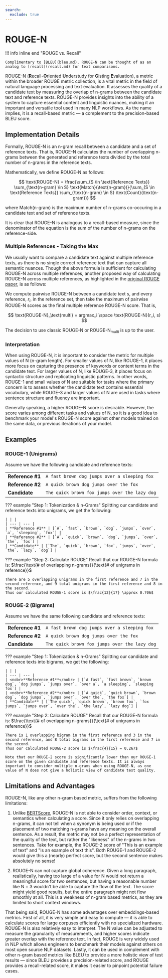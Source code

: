 ```yaml
---
search:
  exclude: true
---
```


# ROUGE-N

!!! info inline end "ROUGE vs. Recall"

    Complimentary to [BLEU](bleu.md), ROUGE-N can be thought of as an analog to [recall](recall.md) for text comparisons.

ROUGE-N (**R**ecall-**O**riented **U**nderstudy for **G**isting **E**valuation), a metric within the broader ROUGE metric collection, is a vital metric in the field of natural language processing and text evaluation. It assesses the quality of a candidate text by measuring the overlap of n-grams between the candidate text and reference texts. ROUGE-N provides insights into the ability of a system to capture essential content and linguistic nuances, making it an important and versatile tool used in many NLP workflows. As the name implies, it is a recall-based metric — a complement to the precision-based BLEU score.

## Implementation Details
Formally, ROUGE-N is an n-gram recall between a candidate and a set of reference texts. That is, ROUGE-N calculates the number of overlapping n-grams between the generated and reference texts divided by the total number of n-grams in the reference texts.

Mathematically, we define ROUGE-N as follows:

$$
\text{ROUGE-N} = \frac{\sum_{S \in \text{Reference Texts}} \sum_{\text{n-gram} \in S} \text{Match}(\text{n-gram})}{\sum_{S \in \text{Reference Texts}} \sum_{\text{n-gram} \in S} \text{Count}(\text{n-gram})}
$$

where $\text{Match(n-gram)}$ is the maximum number of n-grams co-occuring in a candidate text and set of reference texts.

It is clear that ROUGE-N is analogous to a recall-based measure, since the denominator of the equation is the sum of the number of n-grams on the reference-side.

### Multiple References - Taking the Max
We usually want to compare a candidate text against multiple reference texts, as there is no single correct reference text that can capture all semantic nuances. Though the above formula is sufficient for calculating ROUGE-N across multiple references, another proposed way of calculating ROUGE-N across multiple references, as highlighted in the [original ROUGE paper](https://aclanthology.org/W04-1013.pdf), is as follows:

We compute pairwise ROUGE-N between a candidate text s, and every reference, $r_i$, in the reference set, then take the maximum of pairwise ROUGE-N scores as the final multiple reference ROUGE-N score. That is,

$$
\text{ROUGE-N}_\text{multi} = argmax_i \space \text{ROUGE-N}(r_i, s)
$$

The decision to use classic $\text{ROUGE-N}$ or $\text{ROUGE-N}_\text{multi}$ is up to the user.

### Interpretation
When using ROUGE-N, it is important to consider the metric for multiple values of N (n-gram length). For smaller values of N, like ROUGE-1, it places more focus on capturing the presence of keywords or content terms in the candidate text. For larger values of N, like ROUGE-3, it places focus on syntactic structure and replicating linguistic patterns. In other words, ROUGE-1 and small values of N are suitable for tasks where the primary concern is to assess whether the candidate text contains essential vocabulary, while ROUGE-3 and larger values of N are used in tasks where sentence structure and fluency are important.

Generally speaking, a higher ROUGE-N score is desirable. However, the score varies among different tasks and values of N, so it is a good idea to benchmark your model's ROUGE-N score against other models trained on the same data, or previous iterations of your model.

## Examples

### ROUGE-1 (Unigrams)
Assume we have the following candidate and reference texts:

| | |
| --- | --- |
| **Reference #1** | `A fast brown dog jumps over a sleeping fox` |
| **Reference #2** | `A quick brown dog jumps over the fox` |
| **Candidate** | `The quick brown fox jumps over the lazy dog` |

??? example "Step 1: Tokenization & n-Grams"
    Splitting our candidate and reference texts into unigrams, we get the following:

    | | |
    | --- | --- |
    | **Reference #1** | [`A`, `fast`, `brown`, `dog`, `jumps`, `over`, `a`, `sleeping`, `fox`] |
    | **Reference #2** | [`A`, `quick`, `brown`, `dog`, `jumps`, `over`, `the`, `fox`] |
    | **Candidate** | [`The`, `quick`, `brown`, `fox`, `jumps`, `over`, `the`, `lazy`, `dog`] |

??? example "Step 2: Calculate ROUGE"
    Recall that our ROUGE-N formula is: $\frac{\text{# of overlapping n-grams}}{\text{# of unigrams in reference}}$

    There are 5 overlapping unigrams in the first reference and 7 in the second reference, and 9 total unigrams in the first reference and 8 in the second.
    Thus our calculated ROUGE-1 score is $\frac{12}{17} \approx 0.706$

### ROUGE-2 (Bigrams)
Assume we have the same following candidate and reference texts:

| | |
| --- | --- |
| **Reference #1** | `A fast brown dog jumps over a sleeping fox` |
| **Reference #2** | `A quick brown dog jumps over the fox` |
| **Candidate** | `The quick brown fox jumps over the lazy dog` |

??? example "Step 1: Tokenization & n-Grams"
    Splitting our candidate and reference texts into bigrams, we get the following:

    | | |
    | --- | --- |
    | <nobr>**Reference #1**</nobr> | [`A fast`, `fast brown`, `brown dog`, `dog jumps`, `jumps over`, `over a`, `a sleeping`, `sleeping fox`] |
    | <nobr>**Reference #2**</nobr> | [`A quick`, `quick brown`, `brown dog`, `dog jumps`, `jumps over`, `over the`, `the fox`] |
    | **Candidate** | [`The quick`, `quick brown`, `brown fox`, `fox jumps`, `jumps over`, `over the`, `the lazy`, `lazy dog`] |

??? example "Step 2: Calculate ROUGE"
    Recall that our ROUGE-N formula is: $\frac{\text{# of overlapping n-grams}}{\text{# of unigrams in reference}}$

    There is 1 overlapping bigram in the first reference and 3 in the second reference, and 8 total bigrams in the first reference and 7 in the second.
    Thus our calculated ROUGE-2 score is $\frac{4}{15} = 0.267$

    Note that our ROUGE-2 score is significantly lower than our ROUGE-1 score on the given candidate and reference texts. It is always important to consider multiple n-grams when using ROUGE-N, as one value of N does not give a holistic view of candidate text quality.


## Limitations and Advantages
ROUGE-N, like any other n-gram based metric, suffers from the following limitations:

1. Unlike [BERTScore](bertscore.md), ROUGE-N is not able to consider order, context, or semantics when calculating a score. Since it only relies on overlapping n-grams, it can not tell when a synonym is being used or if the placement of two matching n-grams have any meaning on the overall sentence. As a result, the metric may not be a perfect representation of the quality of the text, but rather the "likeness" of the n-grams in two sentences. Take for example, the ROUGE-2 score of "This is an example of text" and "Is an example of text this". Both ROUGE-1 and ROUGE-2 would give this a (nearly) perfect score, but the second sentence makes absolutely no sense!

2. ROUGE-N can not capture global coherence. Given a long paragraph, realistically, having too large of a value for N would not return a meaningful score for two sentences, but having a reasonable number like N = 3 wouldn't be able to capture the flow of the text. The score might yield good results, but the entire paragraph might not flow smoothly at all. This is a weakness of n-gram based metrics, as they are limited to short context windows.

That being said, ROUGE-N has some advantages over embeddings-based metrics. First of all, it is very simple and easy to compute — it is able to calculate scores for large corpuses efficiently with no specialized hardware. ROUGE-N is also relatively easy to interpret. The N value can be adjusted to measure the granularity of measurements, and higher scores indicate greater overlap with the reference text. In fact, ROUGE is very widely used in NLP which allows engineers to benchmark their models against others on most open source NLP datasets. Lastly, it can be used in complement with other n-gram based metrics like BLEU to provide a more holistic view of test results — since BLEU provides a precision-related score, and ROUGE provides a recall-related score, it makes it easier to pinpoint potential failure cases.
